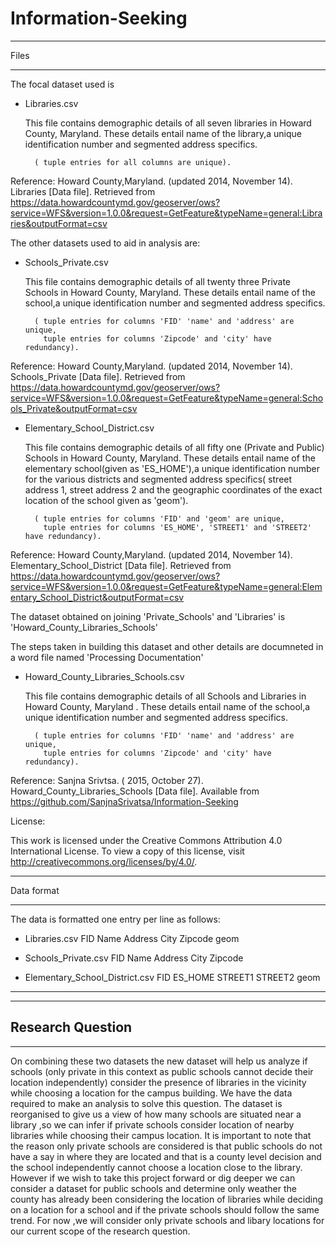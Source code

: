 # Information-Seeking

-----

Files

-----

	
The focal dataset used is 

* Libraries.csv
	
	This file contains demographic details of all seven libraries in Howard County, Maryland. These details entail name of the library,a unique 
	identification number and segmented address specifics.
 
		( tuple entries for all columns are unique).

Reference: 
Howard County,Maryland. (updated 2014, November 14). Libraries [Data file].
Retrieved from https://data.howardcountymd.gov/geoserver/ows?service=WFS&version=1.0.0&request=GetFeature&typeName=general:Libraries&outputFormat=csv	
	
	

The other datasets used to aid in analysis are:

* Schools_Private.csv

	This file contains demographic details of all twenty three Private Schools in Howard County, Maryland. These details entail name of the school,a unique 
	identification number and segmented address specifics.
 
		( tuple entries for columns 'FID' 'name' and 'address' are unique,
		  tuple entries for columns 'Zipcode' and 'city' have redundancy).

Reference: 
Howard County,Maryland. (updated 2014, November 14). Schools_Private [Data file].
Retrieved from https://data.howardcountymd.gov/geoserver/ows?service=WFS&version=1.0.0&request=GetFeature&typeName=general:Schools_Private&outputFormat=csv

* Elementary_School_District.csv

	This file contains demographic details of all fifty one (Private and Public) Schools in Howard County, Maryland. These details entail name of the 
	elementary school(given as 'ES_HOME'),a unique identification number for the various districts and segmented address specifics( street address 1, street address 2 
	and the geographic coordinates of the exact location of the school given as 'geom').
 
		( tuple entries for columns 'FID' and 'geom' are unique,
		  tuple entries for columns 'ES_HOME', 'STREET1' and 'STREET2' have redundancy).

Reference: 
Howard County,Maryland. (updated 2014, November 14). Elementary_School_District [Data file].
Retrieved from https://data.howardcountymd.gov/geoserver/ows?service=WFS&version=1.0.0&request=GetFeature&typeName=general:Elementary_School_District&outputFormat=csv


The dataset obtained on joining 'Private_Schools' and 'Libraries' is 'Howard_County_Libraries_Schools'

The steps taken in building this dataset and other details are documneted in a word file named 'Processing Documentation'

 
* Howard_County_Libraries_Schools.csv

	This file contains demographic details of all Schools and Libraries in Howard County, Maryland . These details entail name of the school,a unique 
	identification number and segmented address specifics.
 
		( tuple entries for columns 'FID' 'name' and 'address' are unique,
		  tuple entries for columns 'Zipcode' and 'city' have redundancy).


Reference: 
Sanjna Srivtsa. ( 2015, October 27). Howard_County_Libraries_Schools [Data file].
Available from https://github.com/SanjnaSrivatsa/Information-Seeking

License:

This work is licensed under the Creative Commons Attribution 4.0 International License. To view a copy of this license, 
visit http://creativecommons.org/licenses/by/4.0/.

	
		
	
 	

-----------

Data format

-----------

   
The data is formatted one entry per line as follows:
   
	

* Libraries.csv
		FID		Name		Address		City		Zipcode		geom
	
	

* Schools_Private.csv
		FID		Name		Address		City		Zipcode 
	
* Elementary_School_District.csv
		FID		ES_HOME		STREET1		STREET2		geom

-----------
-------
Research Question
-----------

-------

On combining these two datasets the new dataset will help us analyze if schools (only private in this context as public schools cannot decide their 
location independently) consider the presence of libraries in the vicinity while choosing a location for the campus building. We have the data required 
to make an analysis to solve this question. The dataset is reorganised to give us a view of how many schools are situated near a library ,so we can infer if 
private schools consider location of nearby libraries while choosing their campus location. It is important to note that the reason only private schools are considered 
is that public schools do not have a say in where they are located and that is a county level decision and the school independently cannot choose a location
close to the library. However if we wish to take this project forward or dig deeper we can consider a dataset for public schools and determine only weather the county
has already been considering the location of libraries while deciding on a location for a school and if the private schools should follow the same trend. 
For now ,we will consider only private schools and libary locations for our current scope of the research question.









